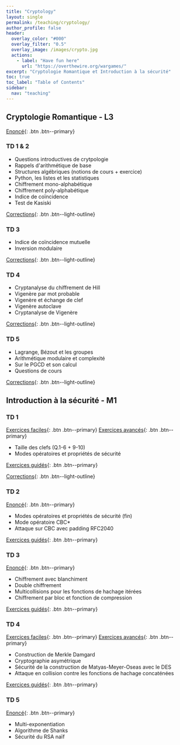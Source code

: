 ```yaml
---
title: "Cryptology"
layout: single
permalink: /teaching/cryptology/
author_profile: false
header:
  overlay_color: "#000"
  overlay_filter: "0.5"
  overlay_image: /images/crypto.jpg
  actions:
    - label: "Have fun here"
      url: "https://overthewire.org/wargames/"
excerpt: "Cryptologie Romantique et Introduction à la sécurité"
toc: true
toc_label: "Table of Contents"
sidebar:
  nav: "teaching"
---
```


## Cryptologie Romantique - L3


[Enoncé](/documents/td1-etu_compressed.pdf){: .btn .btn--primary}

### TD 1 & 2

- Questions introductives de crytpologie
- Rappels d'arithmétique de base
- Structures algébriques (notions de cours + exercice)
- Python, les listes et les statistiques
- Chiffrement mono-alphabétique
- Chiffrement poly-alphabétique
- Indice de coïncidence
- Test de Kasiski

[Corrections](/documents/Crypto_Romantique_TD1&2.pdf){: .btn .btn--light-outline}

### TD 3

- Indice de coïncidence mutuelle
- Inversion modulaire

[Corrections](/documents/Crypto_Romantique_TD3.pdf){: .btn .btn--light-outline}

### TD 4

- Cryptanalyse du chiffrement de Hill
- Vigenère par mot probable
- Vigenère et échange de clef
- Vigenère autoclave
- Cryptanalyse de Vigenère

[Corrections](/documents/Crypto_Romantique_TD4.pdf){: .btn .btn--light-outline}

### TD 5

- Lagrange, Bézout et les groupes
- Arithmétique modulaire et complexité
- Sur le PGCD et son calcul
- Questions de cours

[Corrections](/documents/Crypto_Romantique_TD5.pdf){: .btn .btn--light-outline}

## Introduction à la sécurité - M1

### TD 1

[Exercices faciles](/documents/TD1Simple.pdf){: .btn .btn--primary}
[Exercices avancés](/documents/TD1_ISEC_2021.pdf){: .btn .btn--primary}

- Taille des clefs (Q.1-6 + 9-10)
- Modes opératoires et propriétés de sécurité

[Exercices guidés](/documents/TD1_details.pdf){: .btn .btn--primary}

[Corrections](/documents/ISEC_TD1.pdf){: .btn .btn--light-outline}

### TD 2

[Enoncé](/documents/TD1_ISEC_2021.pdf){: .btn .btn--primary}

- Modes opératoires et propriétés de sécurité (fin)
- Mode opératoire CBC*
- Attaque sur CBC avec padding RFC2040

[Exercices guidés](/documents/TD2_details.pdf){: .btn .btn--primary}

<!---
% [Corrections](/documents/ISEC_TD2_Corrections.pdf){: .btn .btn--light-outline}
-->

### TD 3

[Enoncé](/documents/TD2_ISEC_2021.pdf){: .btn .btn--primary}

- Chiffrement avec blanchiment
- Double chiffrement
- Multicollisions pour les fonctions de hachage itérées
- Chiffrement par bloc et fonction de compression

[Exercices guidés](/documents/TD3_details.pdf){: .btn .btn--primary}

<!---
% [Corrections](/documents/TD3_Correction.pdf){: .btn .btn--light-outline}
-->

### TD 4

[Exercices faciles](/documents/TD4simple.pdf){: .btn .btn--primary}
[Exercices avancés](/documents/TD3_ISEC_2021.pdf){: .btn .btn--primary}

- Construction de Merkle Damgard
- Cryptographie asymétrique
- Sécurité de la construction de Matyas-Meyer-Oseas avec le DES
- Attaque en collision contre les fonctions de hachage concaténées

[Exercices guidés](/documents/TD4_details.pdf){: .btn .btn--primary}

<!---
% [Corrections](/documents/ISEC_TD4_PDF.pdf){: .btn .btn--light-outline}
-->

### TD 5

[Enoncé](/documents/TD4_ISEC_2021.pdf){: .btn .btn--primary}

- Multi-exponentiation
- Algorithme de Shanks
- Sécurité du RSA naïf

<!---
% [Corrections](/documents/ISEC_TD5_Corrigé.pdf){: .btn .btn--light-outline}
-->
